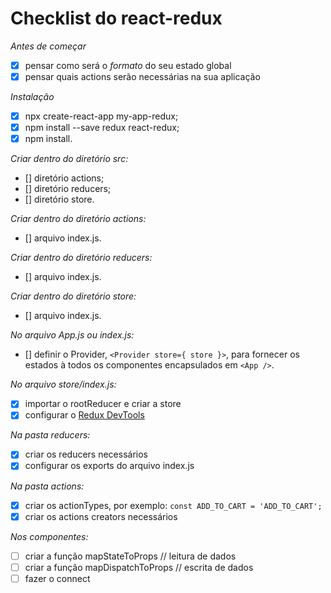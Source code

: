 # Checklist do react-redux

*Antes de começar*
- [x] pensar como será o *formato* do seu estado global
- [x] pensar quais actions serão necessárias na sua aplicação

*Instalação*
- [x] npx create-react-app my-app-redux;
- [x] npm install --save redux react-redux;
- [x] npm install.

*Criar dentro do diretório src:*
- [] diretório actions;
- [] diretório reducers;
- [] diretório store.

*Criar dentro do diretório actions:*
- [] arquivo index.js.

*Criar dentro do diretório reducers:*
- []  arquivo index.js.

*Criar dentro do diretório store:*
- [] arquivo index.js.

*No arquivo App.js ou index.js:*
- [] definir o Provider, `<Provider store={ store }>`, para fornecer os estados à todos os componentes encapsulados em `<App />`.

*No arquivo store/index.js:*
- [x] importar o rootReducer e criar a store
- [x] configurar o [Redux DevTools](https://github.com/reduxjs/redux-devtools)

*Na pasta reducers:*
- [x] criar os reducers necessários
- [x] configurar os exports do arquivo index.js

*Na pasta actions:*
- [x] criar os actionTypes, por exemplo: `const ADD_TO_CART = 'ADD_TO_CART';`
- [x] criar os actions creators necessários

*Nos componentes:*
- [ ] criar a função mapStateToProps // leitura de dados
- [ ] criar a função mapDispatchToProps // escrita de dados 
- [ ] fazer o connect
